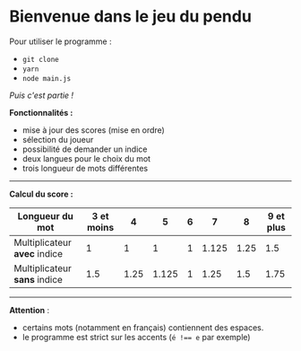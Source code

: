 # Bienvenue dans le jeu du pendu  
Pour utiliser le programme : 
- `git clone`
- `yarn`
- `node main.js`  

*Puis c'est partie !*

**Fonctionnalités :** 
- mise à jour des scores (mise en ordre)
- sélection du joueur
- possibilité de demander un indice
- deux langues pour le choix du mot
- trois longueur de mots différentes
--------  
**Calcul du score :**  

| Longueur du mot | 3 et moins |4|5|6|7|8|9 et plus|
| ----------- | ----------- |----------- |----------- |----------- |----------- |----------- |----------- |
| Multiplicateur **avec** indice | 1 |1 |1 |1 |1.125 |1.25 |1.5 |
| Multiplicateur **sans** indice | 1.5 |1.25 |1.125 |1 |1.25 |1.5 |1.75 |

-----------
**Attention** : 
- certains mots (notamment en français) contiennent des espaces. 
- le programme est strict sur les accents (`é !== e` par exemple)